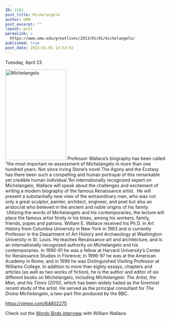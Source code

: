 ```yaml
---
ID: 3181
post_title: Michelangelo
author: UMW
post_excerpt: ""
layout: post
permalink: >
  https://www.umw.edu/greatlives/2013/01/01/michelangelo/
published: true
post_date: 2013-01-01 14:53:02
---
```

Tuesday, April 23

<a href="http://umwwebmaster.wpengine.com/greatlives/wp-content/uploads/sites/8/2012/11/Michelangelo.jpg"><img class="  wp-image-47571 alignleft" src="http://umwwebmaster.wpengine.com/greatlives/wp-content/uploads/sites/8/2012/11/Michelangelo-202x300.jpg" alt="Michelangelo" width="192" height="285" /></a> Professor Wallace’s biography has been called “the most important re-assessment of Michelangelo in more than one hundred years. Not since Irving Stone’s novel The Agony and the Ecstasy has there been such a compelling and human portrayal of this remarkable yet credible human individual.”An internationally recognized expert on Michelangelo, Wallace will speak about the challenges and excitement of writing a modern biography of the famous Renaissance artist.  He will present a substantially new view of the extraordinary man, who was not only a great sculptor, painter, architect, engineer, and poet but also an aristocrat who believed in the ancient and noble origins of his family.  Utilizing the words of Michelangelo and his contemporaries, the lecture will place the famous artist firmly in his times, among his workers, family, friends, popes and patrons.
William E. Wallace received his Ph.D. in Art History from Columbia University in New York in 1983 and is currently Professor in the Department of Art History and Archaeology at Washington University in St. Louis. He teaches Renaissance art and architecture, and is an internationally recognized authority on Michelangelo and his contemporaries. In 1990-91 he was a fellow at Harvard University’s Center for Renaissance Studies in Florence; in 1996-97 he was at the American Academy in Rome; and in 1999 he was Distinguished Visiting Professor at Williams College. In addition to more than eighty essays, chapters and articles (as well as two works of fiction), he is the author and editor of six different books on Michelangelo, including <i>Michelangelo: The Artist, the Man, and his Times</i> (2010), which has been widely hailed as the foremost recent study of the artist. He served as the principal consultant for <i>The Divine Michelangelo</i>, a two-part film produced by the BBC.

https://vimeo.com/64802275

Check out the <a title="Michelangelo" href="http://wordybirds.org/2013/05/03/william-wallace/">Wordy Birds interview</a> with William Wallace.
